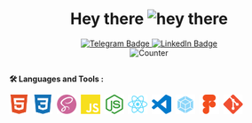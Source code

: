 <h1 align="center">
  Hey there
  <img src="https://media.giphy.com/media/hvRJCLFzcasrR4ia7z/giphy.gif" alt="hey there" width="30px"/>
</h1>

<div id="badges" align="center">
    <a href="https://t.me/sergeiown" target="_blank">
        <img src="https://img.shields.io/badge/telegram-grey?style=for-the-badge&logo=telegram&logoColor=white" alt="Telegram Badge" height="30"/>
  </a>
  <a href="https://www.linkedin.com/in/sehii-myshko/" target="_blank">
    <img src="https://img.shields.io/badge/LinkedIn-blue?style=for-the-badge&logo=linkedin&logoColor=white" alt="LinkedIn Badge" height="30"/>
      </a>
  </div>
  
<div id="counter" align="center">
<img src="https://komarev.com/ghpvc/?username=sergeiown&style=flat-square&color=blue" alt="Counter" height="25"/>
</div>

##
**:hammer_and_wrench: Languages and Tools :**

<div>
  <img src="https://github.com/sergeiown/sergeiown/blob/main/img/html5.svg" title="html5" alt="html5" width="35" height="35"/>&nbsp;
  <img src="https://github.com/sergeiown/sergeiown/blob/main/img/css3.svg" title="css3" alt="css3" width="35" height="35"/>&nbsp;
  <img src="https://github.com/sergeiown/sergeiown/blob/main/img/sass.svg" title="sass" alt="sass" width="35" height="35"/>&nbsp;
  <img src="https://github.com/sergeiown/sergeiown/blob/main/img/javascript.svg" title="javascript" alt="javascript" width="35" height="35"/>&nbsp;
  <img src="https://github.com/sergeiown/sergeiown/blob/main/img/node-dot-js.svg" title="nodejs" alt="nodejs" width="35" height="35"/>&nbsp;
  <img src="https://github.com/sergeiown/sergeiown/blob/main/img/react.svg" title="react" alt="react" width="35" height="35"/>&nbsp;
  <img src="https://github.com/sergeiown/sergeiown/blob/main/img/visualstudiocode.svg" title="visualstudiocode" alt="visualstudiocode" width="35" height="35"/>&nbsp;
  <img src="https://github.com/sergeiown/sergeiown/blob/main/img/webpack.svg" title="webpack" alt="webpack" width="35" height="35"/>&nbsp;
  <img src="https://github.com/sergeiown/sergeiown/blob/main/img/figma.svg" title="figma" alt="figma" width="35" height="35"/>&nbsp;
  <img src="https://github.com/sergeiown/sergeiown/blob/main/img/git.svg" title="git" alt="git" width="35" height="35"/>&nbsp;
  
</div>
